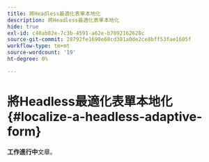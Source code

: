 ```yaml
---
title: 將Headless最適化表單本地化
description: 將Headless最適化表單本地化
hide: true
exl-id: c40ab82e-7c3b-4591-a62e-b7092162628c
source-git-commit: 28792fe1690e68cd301a0de2ce8bff53fae1605f
workflow-type: tm+mt
source-wordcount: '19'
ht-degree: 0%

---
```


# 將Headless最適化表單本地化 {#localize-a-headless-adaptive-form}

<span class="preview"> **工作進行中**&#x200B;文章。</span>
